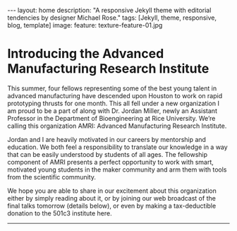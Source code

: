 --- layout: home description: "A responsive Jekyll theme with editorial
tendencies by designer Michael Rose." tags: [Jekyll, theme, responsive,
blog, template] image: feature: texture-feature-01.jpg

  # Introducing the Advanced Manufacturing Research Institute
This summer, four fellows representing some of the best young talent
in advanced manufacturing have descended upon Houston to work on rapid
prototyping thrusts for one month. This all fell under a new
organization I am proud to be a part of along with Dr. Jordan Miller,
newly an Assistant Professor in the Department of Bioengineering at
Rice University. We’re calling this organization AMRI: Advanced
Manufacturing Research Institute.

Jordan and I are heavily motivated in our careers by mentorship and
education. We both feel a responsibility to translate our knowledge in a
way that can be easily understood by students of all ages. The
fellowship component of AMRI presents a perfect opportunity to work with
smart, motivated young students in the maker community and arm them with
tools from the scientific community.

We hope you are able to share in our excitement about this organization
either by simply reading about it, or by joining our web broadcast of
the final talks tomorrow (details below), or even by making a
tax-deductible donation to the 501c3 institute here.

---